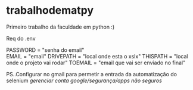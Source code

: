 # trabalhodematpy
Primeiro trabalho da faculdade em python :)

Req do .env

PASSWORD = "senha do email" <br>
EMAIL = "email"
DRIVEPATH = "local onde esta o xslx"
THISPATH = "local onde o projeto vai rodar"
TOEMAIL = "email que vai ser enviado no final"

PS..Configurar no gmail para permetir a entrada da automatização do selenium
*gerenciar conta google/segurança/apps não seguros*
